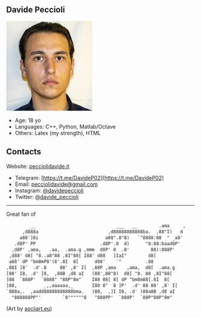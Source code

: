 ## Davide Peccioli

<multicol cols = 2>
   <img src=davide.jpg></img>

- Age: 18 yo
- Languages: C++, Python, Matlab/Octave
- Others: Latex (my strength), HTML
</multicol>

## Contacts

Website: [pecciolidavide.it](https://pecciolidavide.it/io)

- Telegram: [https://t.me/DavideP02](https://t.me/DavideP02)
- Email: [pecciolidavide@gmail.com](mailto:pecciolidavide@gmail.com)
- Instagram: [@davidepeccioli](https://www.instagram.com/davidepeccioli/)
- Twitter: [@davide_peccioli](https://twitter.com/davide_peccioli)

---

Great fan of
```
         __                              ___   __        .ama     ,
      ,d888a                          ,d88888888888ba.  ,88"I)   d
     a88']8i                         a88".8"8)   `"8888:88  " _a8'
   .d8P' PP                        .d8P'.8  d)      "8:88:baad8P'
  ,d8P' ,ama,   .aa,  .ama.g ,mmm  d8P' 8  .8'        88):888P'
 ,d88' d8[ "8..a8"88 ,8I"88[ I88' d88   ]IaI"        d8[         
 a88' dP "bm8mP8'(8'.8I  8[      d88'    `"         .88          
,88I ]8'  .d'.8     88' ,8' I[  ,88P ,ama    ,ama,  d8[  .ama.g
[88' I8, .d' ]8,  ,88B ,d8 aI   (88',88"8)  d8[ "8. 88 ,8I"88[
]88  `888P'  `8888" "88P"8m"    I88 88[ 8[ dP "bm8m88[.8I  8[
]88,          _,,aaaaaa,_       I88 8"  8 ]P'  .d' 88 88' ,8' I[
`888a,.  ,aadd88888888888bma.   )88,  ,]I I8, .d' )88a8B ,d8 aI
  "888888PP"'        `8""""""8   "888PP'  `888P'  `88P"88P"8m"
```
(Art by [asciiart.eu](https://www.asciiart.eu/logos/coca-cola))
